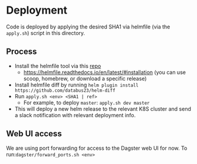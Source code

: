 # Deployment

Code is deployed by applying the desired SHA1 via helmfile (via the `apply.sh`)
script in this directory. 

## Process

* Install the helmfile tool via this [repo](https://github.com/helmfile/helmfile)
    * https://helmfile.readthedocs.io/en/latest/#installation (you can use scoop, homebrew, or download a specific release)
* Install helmfile diff by running `helm plugin install https://github.com/databus23/helm-diff`
* Run `apply.sh <env> <SHA1 | ref>`
  * For example, to deploy `master`: `apply.sh dev master`
* This will deploy a new helm release to the relevant K8S cluster and send a slack notification with relevant
deployment info.

## Web UI access
We are using port forwarding for access to the Dagster web UI for now. 
To run:`dagster/forward_ports.sh <env>`